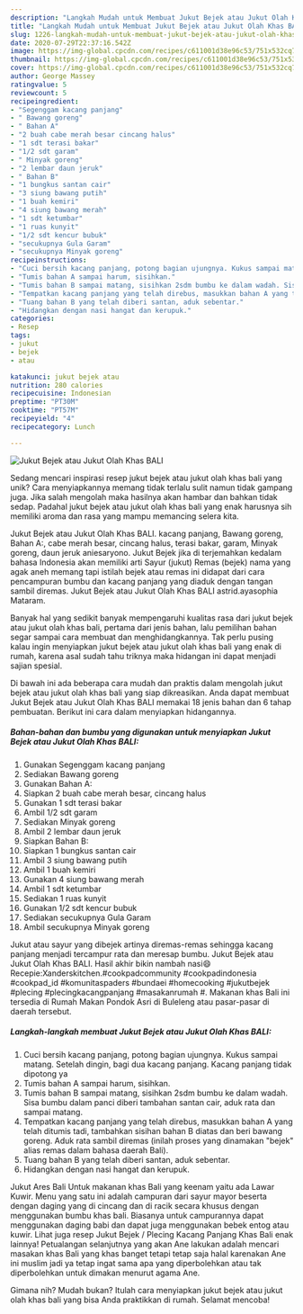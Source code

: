 ```yaml
---
description: "Langkah Mudah untuk Membuat Jukut Bejek atau Jukut Olah Khas BALI Anti Gagal"
title: "Langkah Mudah untuk Membuat Jukut Bejek atau Jukut Olah Khas BALI Anti Gagal"
slug: 1226-langkah-mudah-untuk-membuat-jukut-bejek-atau-jukut-olah-khas-bali-anti-gagal
date: 2020-07-29T22:37:16.542Z
image: https://img-global.cpcdn.com/recipes/c611001d38e96c53/751x532cq70/jukut-bejek-atau-jukut-olah-khas-bali-foto-resep-utama.jpg
thumbnail: https://img-global.cpcdn.com/recipes/c611001d38e96c53/751x532cq70/jukut-bejek-atau-jukut-olah-khas-bali-foto-resep-utama.jpg
cover: https://img-global.cpcdn.com/recipes/c611001d38e96c53/751x532cq70/jukut-bejek-atau-jukut-olah-khas-bali-foto-resep-utama.jpg
author: George Massey
ratingvalue: 5
reviewcount: 5
recipeingredient:
- "Segenggam kacang panjang"
- " Bawang goreng"
- " Bahan A"
- "2 buah cabe merah besar cincang halus"
- "1 sdt terasi bakar"
- "1/2 sdt garam"
- " Minyak goreng"
- "2 lembar daun jeruk"
- " Bahan B"
- "1 bungkus santan cair"
- "3 siung bawang putih"
- "1 buah kemiri"
- "4 siung bawang merah"
- "1 sdt ketumbar"
- "1 ruas kunyit"
- "1/2 sdt kencur bubuk"
- "secukupnya Gula Garam"
- "secukupnya Minyak goreng"
recipeinstructions:
- "Cuci bersih kacang panjang, potong bagian ujungnya. Kukus sampai matang. Setelah dingin, bagi dua kacang panjang. Kacang panjang tidak dipotong ya"
- "Tumis bahan A sampai harum, sisihkan."
- "Tumis bahan B sampai matang, sisihkan 2sdm bumbu ke dalam wadah. Sisa bumbu dalam panci diberi tambahan santan cair, aduk rata dan sampai matang."
- "Tempatkan kacang panjang yang telah direbus, masukkan bahan A yang telah ditumis tadi, tambahkan sisihan bahan B diatas dan beri bawang goreng. Aduk rata sambil diremas (inilah proses yang dinamakan &#34;bejek&#34; alias remas dalam bahasa daerah Bali)."
- "Tuang bahan B yang telah diberi santan, aduk sebentar."
- "Hidangkan dengan nasi hangat dan kerupuk."
categories:
- Resep
tags:
- jukut
- bejek
- atau

katakunci: jukut bejek atau 
nutrition: 280 calories
recipecuisine: Indonesian
preptime: "PT30M"
cooktime: "PT57M"
recipeyield: "4"
recipecategory: Lunch

---
```



![Jukut Bejek atau Jukut Olah Khas BALI](https://img-global.cpcdn.com/recipes/c611001d38e96c53/751x532cq70/jukut-bejek-atau-jukut-olah-khas-bali-foto-resep-utama.jpg)

Sedang mencari inspirasi resep jukut bejek atau jukut olah khas bali yang unik? Cara menyiapkannya memang tidak terlalu sulit namun tidak gampang juga. Jika salah mengolah maka hasilnya akan hambar dan bahkan tidak sedap. Padahal jukut bejek atau jukut olah khas bali yang enak harusnya sih memiliki aroma dan rasa yang mampu memancing selera kita.

Jukut Bejek atau Jukut Olah Khas BALI. kacang panjang, Bawang goreng, Bahan A:, cabe merah besar, cincang halus, terasi bakar, garam, Minyak goreng, daun jeruk aniesaryono. Jukut Bejek jika di terjemahkan kedalam bahasa Indonesia akan memiliki arti Sayur (jukut) Remas (bejek) nama yang agak aneh memang tapi istilah bejek atau remas ini didapat dari cara pencampuran bumbu dan kacang panjang yang diaduk dengan tangan sambil diremas. Jukut Bejek atau Jukut Olah Khas BALI astrid.ayasophia Mataram.

Banyak hal yang sedikit banyak mempengaruhi kualitas rasa dari jukut bejek atau jukut olah khas bali, pertama dari jenis bahan, lalu pemilihan bahan segar sampai cara membuat dan menghidangkannya. Tak perlu pusing kalau ingin menyiapkan jukut bejek atau jukut olah khas bali yang enak di rumah, karena asal sudah tahu triknya maka hidangan ini dapat menjadi sajian spesial.


Di bawah ini ada beberapa cara mudah dan praktis dalam mengolah jukut bejek atau jukut olah khas bali yang siap dikreasikan. Anda dapat membuat Jukut Bejek atau Jukut Olah Khas BALI memakai 18 jenis bahan dan 6 tahap pembuatan. Berikut ini cara dalam menyiapkan hidangannya.

<!--inarticleads1-->

##### Bahan-bahan dan bumbu yang digunakan untuk menyiapkan Jukut Bejek atau Jukut Olah Khas BALI:

1. Gunakan Segenggam kacang panjang
1. Sediakan  Bawang goreng
1. Gunakan  Bahan A:
1. Siapkan 2 buah cabe merah besar, cincang halus
1. Gunakan 1 sdt terasi bakar
1. Ambil 1/2 sdt garam
1. Sediakan  Minyak goreng
1. Ambil 2 lembar daun jeruk
1. Siapkan  Bahan B:
1. Siapkan 1 bungkus santan cair
1. Ambil 3 siung bawang putih
1. Ambil 1 buah kemiri
1. Gunakan 4 siung bawang merah
1. Ambil 1 sdt ketumbar
1. Sediakan 1 ruas kunyit
1. Gunakan 1/2 sdt kencur bubuk
1. Sediakan secukupnya Gula Garam
1. Ambil secukupnya Minyak goreng


Jukut atau sayur yang dibejek artinya diremas-remas sehingga kacang panjang menjadi tercampur rata dan meresap bumbu. Jukut Bejek atau Jukut Olah Khas BALI. Hasil akhir bikin nambah nasi😄 Recepie:Xanderskitchen.#cookpadcommunity #cookpadindonesia #cookpad_id #komunitaspaders #bundaei #homecooking #jukutbejek #plecing #plecingkacangpanjang #masakanrumah #. Makanan khas Bali ini tersedia di Rumah Makan Pondok Asri di Buleleng atau pasar-pasar di daerah tersebut. 

<!--inarticleads2-->

##### Langkah-langkah membuat Jukut Bejek atau Jukut Olah Khas BALI:

1. Cuci bersih kacang panjang, potong bagian ujungnya. Kukus sampai matang. Setelah dingin, bagi dua kacang panjang. Kacang panjang tidak dipotong ya
1. Tumis bahan A sampai harum, sisihkan.
1. Tumis bahan B sampai matang, sisihkan 2sdm bumbu ke dalam wadah. Sisa bumbu dalam panci diberi tambahan santan cair, aduk rata dan sampai matang.
1. Tempatkan kacang panjang yang telah direbus, masukkan bahan A yang telah ditumis tadi, tambahkan sisihan bahan B diatas dan beri bawang goreng. Aduk rata sambil diremas (inilah proses yang dinamakan &#34;bejek&#34; alias remas dalam bahasa daerah Bali).
1. Tuang bahan B yang telah diberi santan, aduk sebentar.
1. Hidangkan dengan nasi hangat dan kerupuk.


Jukut Ares Bali Untuk makanan khas Bali yang keenam yaitu ada Lawar Kuwir. Menu yang satu ini adalah campuran dari sayur mayor beserta dengan daging yang di cincang dan di racik secara khusus dengan menggunakan bumbu khas bali. Biasanya untuk campurannya dapat menggunakan daging babi dan dapat juga menggunakan bebek entog atau kuwir. Lihat juga resep Jukut Bejek / Plecing Kacang Panjang Khas Bali enak lainnya! Petualangan selanjutnya yang akan Ane lakukan adalah mencari masakan khas Bali yang khas banget tetapi tetap saja halal karenakan Ane ini muslim jadi ya tetap ingat sama apa yang diperbolehkan atau tak diperbolehkan untuk dimakan menurut agama Ane. 

Gimana nih? Mudah bukan? Itulah cara menyiapkan jukut bejek atau jukut olah khas bali yang bisa Anda praktikkan di rumah. Selamat mencoba!
